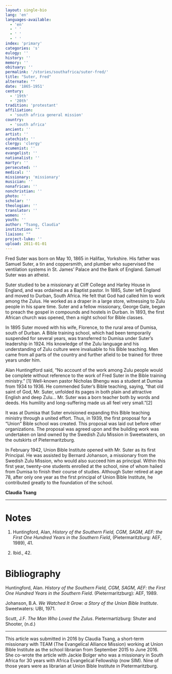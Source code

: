 ```yaml
---
layout: single-bio
lang: 'en'
languages-available:
  - 'en'
  - ' '
  - ' '
  - ' '
index: 'primary'
categories: 's'
eulogy: ''
history: ''
memory: ''
obituary: ''
permalink: '/stories/southafrica/suter-fred/'
title: "Suter, Fred"
alternate: ""
date: '1865-1951'
century:
  - '19th'
  - '20th'
tradition: 'protestant'
affiliation:
  - 'south africa general mission'
country:
  - 'south africa'
ancient: ''
artist: ''
catechist: ''
clergy: 'clergy'
ecumenist: ''
evangelist: ''
nationalist: ''
martyr: ''
persecuted: ''
medical: ''
missionary: 'missionary'
musician: ''
nonafrican: ''
nonchristian: ''
photo: ''
scholar: ''
theologian: ''
translator: ''
women: ''
youth: ''
author: "Tsang, Claudia"
institution: ""
liaison: ""
project-luke: ''
upload: 2011-01-01
---
```




Fred Suter was born on May 10, 1865 in Halifax, Yorkshire. His father was Samuel Suter, a tin and coppersmith, and plumber who supervised the ventilation systems in St. James’ Palace and the Bank of England. Samuel Suter was an atheist.

Suter studied to be a missionary at Cliff College and Harley House in England, and was ordained as a Baptist pastor. In 1885, Suter left England and moved to Durban, South Africa. He felt that God had called him to work among the Zulus. He worked as a draper in a large store, witnessing to Zulu people in his spare time. Suter and a fellow missionary, George Gale, began to preach the gospel in compounds and hostels in Durban. In 1893, the first African church was opened, then a night school for Bible classes.

In 1895 Suter moved with his wife, Florence, to the rural area of Dumisa, south of Durban. A Bible training school, which had been temporarily suspended for several years, was transferred to Dumisa under Suter’s leadership in 1924. His knowledge of the Zulu language and his understanding of Zulu culture were invaluable to his Bible teaching. Men came from all parts of the country and further afield to be trained for three years under him.

Alan Huntingtford said, “No account of the work among Zulu people would be complete without reference to the work of Fred Suter in the Bible training ministry.” [1] Well-known pastor Nicholas Bhengu was a student at Dumisa from 1934 to 1936. He commended Suter’s Bible teaching, saying, “that old saint of God, Mr. Suter, unfolded its pages in both plain and attractive English and deep Zulu… Mr. Suter was a born teacher both by words and deeds. His humility and long-suffering made us all feel very small.”[2]

It was at Dumisa that Suter envisioned expanding this Bible teaching ministry through a united effort. Thus, in 1939, the first proposal for a “Union” Bible school was created. This proposal was laid out before other organizations. The proposal was agreed upon and the building work was undertaken on land owned by the Swedish Zulu Mission in Sweetwaters, on the outskirts of Pietermaritzburg.

In February 1942, Union Bible Institute opened with Mr. Suter as its first Principal. He was assisted by Bernard Johanson, a missionary from the Swedish Zulu Mission, who would also succeed him as principal. Within this first year, twenty-one students enrolled at the school, nine of whom hailed from Dumisa to finish their course of studies. Although Suter retired at age 78, after only one year as the first principal of Union Bible Institute, he contributed greatly to the foundation of the school.

**Claudia Tsang**

---

# Notes
1. Huntingford, Alan,  *History of the Southern Field, CGM, SAGM, AEF: the First One Hundred Years in the Southern Field*, (Pietermaritzburg: AEF, 1989), 41.

2. Ibid., 42.

# Bibliography
Huntingford, Alan.  *History of the Southern Field, CGM, SAGM, AEF: the First One Hundred Years in the Southern Field*. (Pietermaritzburg): AEF, 1989.

Johanson, B.A. *We Watched It Grow: a Story of the Union Bible Institute*. Sweetwaters: UBI, 1971.

Scutt, J.F. *The Man Who Loved the Zulus*.  Pietermartizburg: Shuter and Shooter, (n.d.)

---

This article was submitted in 2016 by Claudia Tsang, a short-term missionary with TEAM (The Evangelical Alliance Mission) working at Union Bible Institute as the school librarian from September 2015 to June 2016. She co-wrote the article with Jackie Bolger who was a  missionary in South Africa for 30 years with Africa Evangelical Fellowship (now  SIM). Nine of those years were as librarian at Union Bible Institute in Pietermaritzburg.
